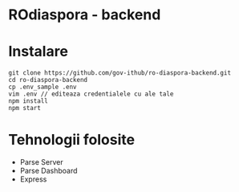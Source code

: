 # ROdiaspora - backend

# Instalare
```
git clone https://github.com/gov-ithub/ro-diaspora-backend.git
cd ro-diaspora-backend
cp .env_sample .env
vim .env // editeaza credentialele cu ale tale
npm install
npm start
```

# Tehnologii folosite
- Parse Server
- Parse Dashboard
- Express
